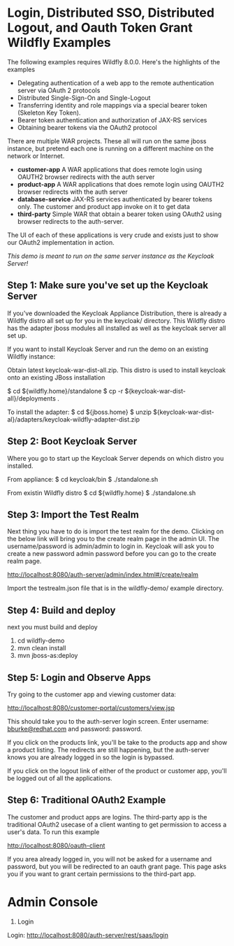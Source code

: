Login, Distributed SSO, Distributed Logout, and Oauth Token Grant Wildfly Examples
===================================
The following examples requires Wildfly 8.0.0.  Here's the highlights of the examples
* Delegating authentication of a web app to the remote authentication server via OAuth 2 protocols
* Distributed Single-Sign-On and Single-Logout
* Transferring identity and role mappings via a special bearer token (Skeleton Key Token).
* Bearer token authentication and authorization of JAX-RS services
* Obtaining bearer tokens via the OAuth2 protocol

There are multiple WAR projects.  These all will run on the same jboss instance, but pretend each one is running on a different
machine on the network or Internet.
* **customer-app** A WAR applications that does remote login using OAUTH2 browser redirects with the auth server
* **product-app** A WAR applications that does remote login using OAUTH2 browser redirects with the auth server
* **database-service** JAX-RS services authenticated by bearer tokens only.  The customer and product app invoke on it
  to get data
* **third-party** Simple WAR that obtain a bearer token using OAuth2 using browser redirects to the auth-server.

The UI of each of these applications is very crude and exists just to show our OAuth2 implementation in action.

_This demo is meant to run on the same server instance as the Keycloak Server!_


Step 1: Make sure you've set up the Keycloak Server
--------------------------------------
If you've downloaded the Keycloak Appliance Distribution, there is already a Wildfly distro all set up for you in the keycloak/ directory.  This
Wildfly distro has the adapter jboss modules all installed as well as the keycloak server all set up.

If you want to install Keycloak Server and run the demo on an existing Wildfly instance:

Obtain latest keycloak-war-dist-all.zip.  This distro is used to install keycloak onto an existing JBoss installation

$ cd ${wildfly.home}/standalone
$ cp -r ${keycloak-war-dist-all}/deployments .

To install the adapter:
$ cd ${jboss.home}
$ unzip ${keycloak-war-dist-al}/adapters/keycloak-wildfly-adapter-dist.zip

Step 2: Boot Keycloak Server
---------------------------------------
Where you go to start up the Keycloak Server depends on which distro you installed.

From appliance:
$ cd keycloak/bin
$ ./standalone.sh

From existin Wildfly distro
$ cd ${wildfly.home}
$ ./standalone.sh

Step 3: Import the Test Realm
---------------------------------------
Next thing you have to do is import the test realm for the demo.  Clicking on the below link will bring you to the
create realm page in the admin UI.  The username/password is admin/admin to login in.  Keycloak will ask you to
create a new password admin password before you can go to the create realm page.

[http://localhost:8080/auth-server/admin/index.html#/create/realm](http://localhost:8080/auth-server/admin/index.html#/create/realm)

Import the testrealm.json file that is in the wildfly-demo/ example directory.


Step 4: Build and deploy
---------------------------------------
next you must build and deploy

1. cd wildfly-demo
2. mvn clean install
3. mvn jboss-as:deploy

Step 5: Login and Observe Apps
---------------------------------------
Try going to the customer app and viewing customer data:

[http://localhost:8080/customer-portal/customers/view.jsp](http://localhost:8080/customer-portal/customers/view.jsp)

This should take you to the auth-server login screen.  Enter username: bburke@redhat.com and password: password.

If you click on the products link, you'll be take to the products app and show a product listing.  The redirects
are still happening, but the auth-server knows you are already logged in so the login is bypassed.

If you click on the logout link of either of the product or customer app, you'll be logged out of all the applications.

Step 6: Traditional OAuth2 Example
----------------------------------
The customer and product apps are logins.  The third-party app is the traditional OAuth2 usecase of a client wanting
to get permission to access a user's data.  To run this example

[http://localhost:8080/oauth-client](http://localhost:8080/oauth-client)

If you area already logged in, you will not be asked for a username and password, but you will be redirected to
an oauth grant page.  This page asks you if you want to grant certain permissions to the third-part app.

Admin Console
==========================

1. Login

Login:
[http://localhost:8080/auth-server/rest/saas/login](http://localhost:8080/auth-server/rest/saas/login)





